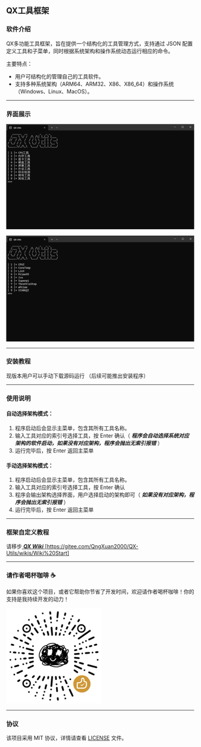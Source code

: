 

QX工具框架
---

### 软件介绍

QX多功能工具框架，旨在提供一个结构化的工具管理方式，支持通过 JSON 配置定义工具和子菜单，同时根据系统架构和操作系统动态运行相应的命令。

主要特点：
- 用户可结构化的管理自己的工具软件。
- 支持多种系统架构（ARM64、ARM32、X86、X86_64）和操作系统（Windows、Linux、MacOS）。

---

### 界面展示

![主菜单](img/QX-Utils%201.png)

![子菜单](img/QX-Utils%202.png)

---

### 安装教程

现版本用户可以手动下载源码运行
（后续可能推出安装程序）

---

### 使用说明

#### 自动选择架构模式：
1. 程序启动后会显示主菜单，包含其所有工具名称。
2. 输入工具对应的索引号选择工具，按 Enter 确认（ **_程序会自动选择系统对应架构的软件启动，如果没有对应架构，程序会抛出无索引报错_** ）
3. 运行完毕后，按 Enter 返回主菜单

#### 手动选择架构模式：
1. 程序启动后会显示主菜单，包含其所有工具名称。
2. 输入工具对应的索引号选择工具，按 Enter 确认
3. 程序会输出架构选择界面，用户选择启动的架构即可（ **_如果没有对应架构，程序会抛出无索引报错_** ）
4. 运行完毕后，按 Enter 返回主菜单

---

### 框架自定义教程

请移步[ **_QX Wiki_** ](https://gitee.com/QngXuan2000/QX-Utils/wikis/Wiki%20Start)[https://gitee.com/QngXuan2000/QX-Utils/wikis/Wiki%20Start]

---

### 请作者喝杯咖啡 ☕

如果你喜欢这个项目，或者它帮助你节省了开发时间，欢迎请作者喝杯咖啡！你的支持是我持续开发的动力！

![咖啡](img/%E5%92%96%E5%95%A1.png)

---

### 协议

该项目采用 MIT 协议，详情请查看 [LICENSE](LICENSE) 文件。